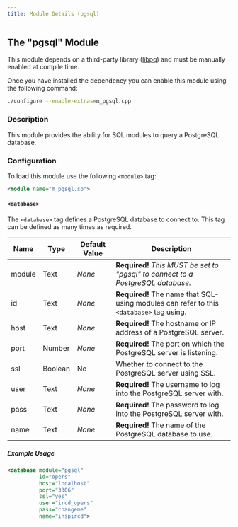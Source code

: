 ```yaml
---
title: Module Details (pgsql)
---
```


## The "pgsql" Module

<div class="alert alert-info" role="alert" markdown="1">

This module depends on a third-party library ([libpq](https://www.postgresql.org/docs/current/static/libpq.html)) and must be manually enabled at compile time.

Once you have installed the dependency you can enable this module using the following command:

```sh
./configure --enable-extras=m_pgsql.cpp
```

</div>

### Description

This module provides the ability for SQL modules to query a PostgreSQL database.

### Configuration

To load this module use the following `<module>` tag:

```xml
<module name="m_pgsql.so">
```

#### `<database>`

The `<database>` tag defines a PostgreSQL database to connect to. This tag can be defined as many times as required.

Name   | Type    | Default Value | Description
------ | ------- | ------------- | -----------
module | Text    | *None*        | **Required!** *This MUST be set to "pgsql" to connect to a PostgreSQL database.*
id     | Text    | *None*        | **Required!** The name that SQL-using modules can refer to this `<database>` tag using.
host   | Text    | *None*        | **Required!** The hostname or IP address of a PostgreSQL server.
port   | Number  | *None*        | **Required!** The port on which the PostgreSQL server is listening.
ssl    | Boolean | No            | Whether to connect to the PostgreSQL server using SSL.
user   | Text    | *None*        | **Required!** The username to log into the PostgreSQL server with.
pass   | Text    | *None*        | **Required!** The password to log into the PostgreSQL server with.
name   | Text    | *None*        | **Required!** The name of the PostgreSQL database to use.

##### Example Usage

```xml
<database module="pgsql"
          id="opers"
          host="localhost"
          port="3306"
          ssl="yes"
          user="ircd_opers"
          pass="changeme"
          name="inspircd">
```
